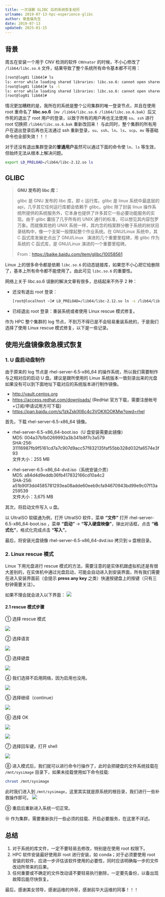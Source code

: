 ```yaml
---
title: 一次误删 GLIBC 后的系统恢复经历
urlname: 2019-07-13-hpc-experience-glibc
author: 章鱼猫先生
date: 2019-07-13
updated: 2025-01-15
---
```


## 背景

周五在安装一个用于 CNV 检测的软件 `CNVnator` 的时候，不小心修改了 `/lib64/libc.so.6` 文件，结果导致了整个系统所有命令基本都不可用：

```bash
[root@log01 lib64]# ls
ls: error while loading shared libraries: libc.so.6: cannot open shared object file: No such file or directory
[root@log01 lib64]# ls -l
ls: error while loading shared libraries: libc.so.6: cannot open shared object file: No such file or directory
[root@log01 lib64]#
```

情况更加糟糕的是，我所在的系统是整个公司集群的唯一登录节点，并且在使用 root 重命名了 **libc.so.6**（`mv /lib64/libc.so.6 /lib64/libc.so.6.bak`）后又作死的退出了 root 用户的登录，以致于所有的用户再也无法使用 `su`、`ssh` 进行 root 切换把 `/lib64/libc.so.6.bak` 重新改回来！ 与此同时，整个集群的所有用户在退出登录后再也无法通过 ssh 重新登录，`su`、`ssh`、`ln`、`ls`、`scp`、`mv` 等基础命令也全部失效！！！

对于还没有退出集群登录的**普通用户**虽然可以通过下面的命令使 `ln`、`ls` 等生效，但始终无法从根本上解决问题。
```bash
export LD_PRELOAD=/lib64/libc-2.12.so ls
```

## GLIBC 

> **GNU 发布的 libc 库：**
>
> glibc 是 GNU 发布的 libc 库，即 c 运行库。glibc 是 linux 系统中最底层的 api，几乎其它任何运行库都会依赖于 glibc。glibc 除了封装 linux 操作系统所提供的系统服务外，它本身也提供了许多其它一些必要功能服务的实现。由于 glibc 囊括了几乎所有的 UNIX 通行的标准，可以想见其内容包罗万象。而就像其他的 UNIX 系统一样，其内含的档案群分散于系统的树状目录结构中，像一个支架一般撑起整个作业系统。在 GNU/Linux 系统中，其 C 函式库发展史点出了 GNU/Linux   演进的几个重要里程碑，用 glibc 作为系统的 C 函式库，是 GNU/Linux 演进的一个重要里程碑。
>
> From：<https://baike.baidu.com/item/glibc/10058561>

Linux 上的很多命令都是依赖 `libc.so.6` 的动态链接库，如果您不小心把它给删除了，基本上所有命令都不能使用了。由此可见 `libc.so.6` 的重要性。

网络上关于 libc.so.6 误删的解决文章有很多，总结起来不外乎 2 种：

- 还没有退出 root 登录：
  ```bash
  [root@localhost ~]# LD_PRELOAD=/lib64/libc-2.12.so ln -s /lib64/libc-2.12.so /lib64/libc.so.6
  ```

- 已经退出 root 登录：重装系统或者使用 Linux rescue 模式修复。

作为 HPC 整个集群的 log 节点，不到万不得已是不会轻易重装系统的，于是我们选择了使用 Linux rescue 模式修复，以下是一些记录。

## 使用光盘镜像救急模式恢复

### 1. U 盘启动盘制作

由于原来的 log 节点是 rhel-server-6.5-x86_64 的操作系统，所以我们需要制作与之相对应的启动 U 盘。建议是跟所使用的 Linux 系统版本一致刻录出来的光盘 如果没有可以到下面地址下载对应的系统版本进行制作镜像。

- <http://vault.centos.org>
- <https://access.redhat.com/downloads/> (RedHat 官方下载，需要注册帐号+订阅/申请试用方可下载)
- <https://pan.baidu.com/s/1zkZsklXI6c4c3VOKXOOKMw?pwd=rhel>

首先，下载 rhel-server-6.5-x86_64 镜像。

- rhel-server-6.5-x86_64-boot.iso（U 盘安装需要此镜像）      
  MD5: 004a37b1b0269992a3b341b8f7c3a579      
  SHA-256: 31116987fb9f5161cd7a7c907d9acc57f832135faf55bb328d032fa6574e3f93      
  文件大小：255 MB

- rhel-server-6.5-x86_64-dvd.iso（系统安装介质）      
  MD5: a84d4d9eddb36fb417832166cd10a4c2      
  SHA-256: a51b90f3dd4585781293ea08adde60eeb9cfa94670943bd99e9c07f13a259539      
  文件大小：3,675 MB      

其次，将启动文件写入 u 盘。

以 UltraISO 软碟通为例，打开 UltraISO 软件，菜单 **“文件”** 打开 rhel-server-6.5-x86_64-boot.iso ，菜单 **“启动”** -> **“写入硬盘映像”**，弹出对话框，点击 **“格式化”**，格式化完成点击 **“写入”**。

最后，将安装光盘镜像 rhel-server-6.5-x86_64-dvd.iso 拷贝到 u 盘根目录。

### 2. Linux rescue 模式

Linux 下用光盘进行 rescue 模式的方法，需要注意的是实体机跟虚拟机还是有很大差别的，在实体机中通过光盘启动，可能会自动进入到安装界面，所有我们需要在进入安装界面前（会提示 **press any key** 之类）快速按键盘上的按键（只有三秒钟需要关注）。

如果不理会就会进入以下界面：
![](https://shub.weiyan.tech/yuque/elog-cookbook-img/Flr1CrojXmnEg_2em-aHFB_ZyMid.png)

#### 2.1 rescue 模式步骤

① 选择 rescue 模式

![](https://shub.weiyan.tech/yuque/elog-cookbook-img/FowJrdDDjjJBtVov9_xukgxLYjKZ.png)

② 选择语言

![](https://shub.weiyan.tech/yuque/elog-cookbook-img/Fq3vh_e8ugXleZOIaD7y3-ILoSno.png)

③ 选择键盘

![](https://shub.weiyan.tech/yuque/elog-cookbook-img/Fq5qzAaPbsLpyyq335wnpuQ-Ph6F.png)

④ 我们选择不启用网络，因为启用也没用。

![](https://shub.weiyan.tech/yuque/elog-cookbook-img/FhJkIf92Jaci3qOIFeuUgfjXzpWd.png)

⑤ 选择继续（continue）

![](https://shub.weiyan.tech/yuque/elog-cookbook-img/FngDcpJPqB7CbXgLps-PBJVAOcls.png)

⑥ 选择 OK

![](https://shub.weiyan.tech/yuque/elog-cookbook-img/Fhu8Yihd2hMI37qnz9inDflC04cw.png)

![](https://shub.weiyan.tech/yuque/elog-cookbook-img/FsPl6QBM7FGfiS0LxNZe8peHByWm.png)

⑦ 选择回车键，打开 shell

![](https://shub.weiyan.tech/yuque/elog-cookbook-img/Fj3KltY6YrLO9X7RBANPhiafXof8.png)

⑧ 进入模式后，我们就可以进行命令行操作了，此时会把硬盘的文件系统挂载在 `/mnt/sysimage` 目录下，如果未挂载使用如下命令挂载:

```bash
chroot /mnt/sysimage
```

此时我们进入到 `/mnt/sysimage`，这里其实就是原系统的根目录，我们进行一些补救操作即可。
![](https://shub.weiyan.tech/yuque/elog-cookbook-img/Ftqf2nKZyurMm59dtSgjcxsAXXTd.png)

⑨ 重启后重新进入系统一切正常。      

⑩ 作为集群，需要重新执行一些必须的挂载、开启必要服务，在这里不详述。

## 总结

1. 对于系统的库文件，一定不要轻易去修改，特别是在使用 root 权限下。
2. HPC 软件安装最好使用非 root 进行安装，如 conda；对于必须要使用 root 安装的软件，应进一步评估该软件使用的必要性，同时应该明确每一步的文件改动所带来的后果。
3. 任何重要或不确定的文件改动请不要轻易执行删除，一定要先备份，以备出现故障后能尽快恢复。

最后，感谢美女领导，感谢运维的帅哥，感谢前华大运维的同事！！！
